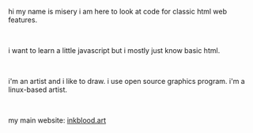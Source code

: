 <body>
  <p>hi my name is misery i am here to look at code for classic html web features.</p>
<br>
  <p>i want to learn a little javascript but i mostly just know basic html. </p>
<br>
<p>i'm an artist and i like to draw. i use open source graphics program. i'm a linux-based artist.</p>
<br>
<p>my main website: <a href="https://inkblood.art">inkblood.art</a></p>
</body>
